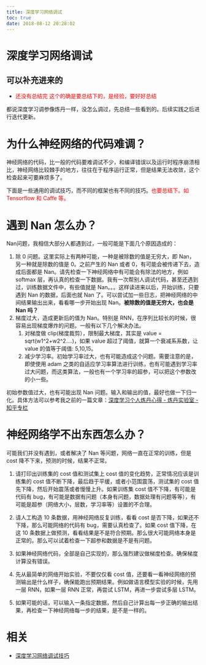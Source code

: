```yaml
---
title: 深度学习网络调试
toc: true
date: 2018-08-12 20:28:02
---
```

# 深度学习网络调试


## 可以补充进来的

- <span style="color:red;">还没有总结完 这个的确是要总结下的，是经验，要好好总结</span>



都说深度学习调参像炼丹一样，没怎么调过，先总结一些看到的。后续实践之后进行迭代更新。


# 为什么神经网络的代码难调？


神经网络的代码，比一般的代码要难调试不少，和编译错误以及运行时程序崩溃相比，神经网络比较棘手的地方，往往在于程序运行正常，但是结果无法收敛，这个检查起来可要麻烦多了。

下面是一些通用的调试技巧，而不同的框架也有不同的技巧。<span style="color:red;">也要总结下。如 Tensorflow 和 Caffe 等。</span>


# 遇到 Nan 怎么办？


Nan问题，我相信大部分人都遇到过，一般可能是下面几个原因造成的：

1. 除 0 问题。这里实际上有两种可能，一种是被除数的值是无穷大，即 Nan，另一种就是除数的值是 0。之前产生的 Nan 或者 0，有可能会被传递下去，造成后面都是 Nan。请先检查一下神经网络中有可能会有除法的地方，例如 softmax 层，再认真的检查一下数据。我有一次帮别人调试代码，甚至还遇到过，训练数据文件中，有些值就是 Nan。。。这样读进来以后，开始训练，只要遇到 Nan 的数据，后面也就 Nan 了。可以尝试加一些日志，把神经网络的中间结果输出出来，看看哪一步开始出现 Nan。**被除数的值是无穷大，也会是 Nan 吗？**
2. 梯度过大，造成更新后的值为 Nan。特别是 RNN，在序列比较长的时候，很容易出现梯度爆炸的问题。一般有以下几个解决办法。
    1. 对梯度做 clip(梯度裁剪），限制最大梯度，其实是 value = sqrt(w1^2+w2^2….)，如果 value 超过了阈值，就算一个衰减系系数，让 value 的值等于阈值: 5,10,15。
    2. 减少学习率。初始学习率过大，也有可能造成这个问题。需要注意的是，即使使用 adam 之类的自适应学习率算法进行训练，也有可能遇到学习率过大问题，而这类算法，一般也有一个学习率的超参，可以把这个参数改的小一些。


初始参数值过大，也有可能出现 Nan 问题。输入和输出的值，最好也做一下归一化。具体方法可以参考我之前的一篇文章：[深度学习个人炼丹心得 - 炼丹实验室 - 知乎专栏](http://zhuanlan.zhihu.com/p/20767428)




# 神经网络学不出东西怎么办？


可能我们并没有遇到，或者解决了 Nan 等问题，网络一直在正常的训练，但是 cost 降不下来，预测的时候，结果不正常。

1. 请打印出训练集的 cost 值和测试集上 cost 值的变化趋势，正常情况应该是训练集的 cost 值不断下降，最后趋于平缓，或者小范围震荡，测试集的 cost 值先下降，然后开始震荡或者慢慢上升。如果训练集 cost 值不下降，有可能是代码有 bug，有可能是数据有问题（本身有问题，数据处理有问题等等），有可能是超参（网络大小，层数，学习率等）设置的不合理。

2. 请人工构造 10 条数据，用神经网络反复训练，看看 cost 是否下降，如果还不下降，那么可能网络的代码有 bug，需要认真检查了。如果 cost 值下降，在这 10 条数据上做预测，看看结果是不是符合预期。那么很大可能网络本身是正常的。那么可以试着检查一下超参和数据是不是有问题。

3. 如果神经网络代码，全部是自己实现的，那么强烈建议做梯度检查。确保梯度计算没有错误。

4. 先从最简单的网络开始实验，不要仅仅看 cost 值，还要看一看神经网络的预测输出是什么样子，确保能跑出预期结果。例如做语言模型实验的时候，先用一层 RNN，如果一层 RNN 正常，再尝试 LSTM，再进一步尝试多层 LSTM。

5. 如果可能的话，可以输入一条指定数据，然后自己计算出每一步正确的输出结果，再检查一下神经网络每一步的结果，是不是一样的。






# 相关

- [深度学习网络调试技巧](https://zhuanlan.zhihu.com/p/20792837)
